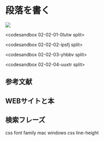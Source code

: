 # 段落を書く

![][image-1]

<codesandbox 02-02-01-0lutw split>

<codesandbox 02-02-02-ipsfj split>

<codesandbox 02-02-03-yhbbv split>

<codesandbox 02-02-04-uuxtr split>

## 参考文献

## WEBサイトと本

## 検索フレーズ

css font family mac windows
css line-height

[image-1]:	https://github.com/kazukitash/static-website-course/raw/master/images/02-p.png